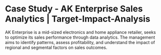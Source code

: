 # Case Study - AK Enterprise Sales Analytics | Target-Impact-Analysis
AK Enterprise is a mid-sized electronics and home appliance retailer, seeks to optimize its sales performance through data analytics. The management aims to identify patterns, assess profitability, and understand the impact of regional and segmental factors on sales outcomes.

